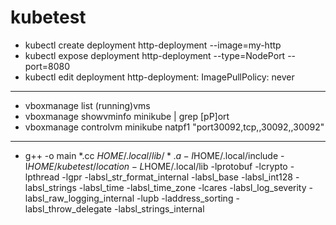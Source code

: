 # kubetest

* kubectl create deployment http-deployment --image=my-http
* kubectl expose deployment http-deployment --type=NodePort --port=8080
* kubectl edit deployment http-deployment: ImagePullPolicy: never

-----

* vboxmanage list (running)vms
* vboxmanage showvminfo minikube | grep [pP]ort
* vboxmanage controlvm minikube natpf1 "port30092,tcp,,30092,,30092"

-----

* g++ -o main *.cc $HOME/.local/lib/*.a -I$HOME/.local/include -I$HOME/kubetest/location -L$HOME/.local/lib -lprotobuf -lcrypto -lpthread -lgpr -labsl_str_format_internal -labsl_base -labsl_int128 -labsl_strings -labsl_time -labsl_time_zone -lcares -labsl_log_severity -labsl_raw_logging_internal -lupb -laddress_sorting -labsl_throw_delegate -labsl_strings_internal
